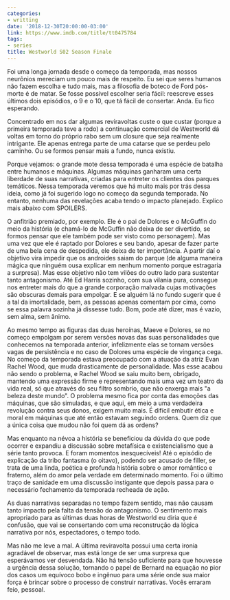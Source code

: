 ```yaml
---
categories:
- writting
date: '2018-12-30T20:00:00-03:00'
link: https://www.imdb.com/title/tt0475784
tags:
- series
title: Westworld S02 Season Finale
---
```


Foi uma longa jornada desde o começo da temporada, mas nossos neurônios mereciam um pouco mais de respeito. Eu sei que seres humanos não fazem escolha e tudo mais, mas a filosofia de boteco de Ford pós-morte é de matar. Se fosse possível escolher seria fácil: reescreve esses últimos dois episódios, o 9 e o 10, que tá fácil de consertar. Anda. Eu fico esperando.

Concentrado em nos dar algumas reviravoltas custe o que custar (porque a primeira temporada teve a rodo) a continuação comercial de Westworld dá voltas em torno do próprio rabo sem um closure que seja realmente intrigante. Ele apenas entrega parte de uma catarse que se perdeu pelo caminho. Ou se formos pensar mais a fundo, nunca existiu.

Porque vejamos: o grande mote dessa temporada é uma espécie de batalha entre humanos e máquinas. Algumas máquinas ganharam uma certa liberdade de suas narrativas, criadas para entreter os clientes dos parques temáticos. Nessa temporada veremos que há muito mais por trás dessa ideia, como já foi sugerido logo no começo da segunda temporada. No entanto, nenhuma das revelações acaba tendo o impacto planejado. Explico mais abaixo com SPOILERS.

O anfitrião premiado, por exemplo. Ele é o pai de Dolores e o McGuffin do meio da história (e chamá-lo de McGuffin não deixa de ser divertido, se formos pensar que ele também pode ser visto como personagem). Mas uma vez que ele é raptado por Dolores e seu bando, apesar de fazer parte de uma bela cena de despedida, ele deixa de ter importância. A partir daí o objetivo vira impedir que os androides saiam do parque (de alguma maneira mágica que ninguém ousa explicar em nenhum momento porque estragaria a surpresa). Mas esse objetivo não tem vilões do outro lado para sustentar tanto antagonismo. Até Ed Harris sozinho, com sua vilania pura, consegue nos entreter mais do que a grande corporação malvada cujas motivações são obscuras demais para empolgar. E se alguém lá no fundo sugerir que é a tal da imortalidade, bem, as pessoas apenas comentam por cima, como se essa palavra sozinha já dissesse tudo. Bom, pode até dizer, mas é vazio, sem alma, sem ânimo.

Ao mesmo tempo as figuras das duas heroínas, Maeve e Dolores, se no começo empolgam por serem versões novas das suas personalidades que conhecemos na temporada anterior, infelizmente elas se tornam versões vagas de persistência e no caso de Dolores uma espécie de vingança cega. No começo da temporada estava preocupado com a atuação da atriz Evan Rachel Wood, que muda drasticamente de personalidade. Mas esse acabou não sendo o problema, e Rachel Wood se saiu muito bem, obrigado, mantendo uma expressão firme e representando mais uma vez um teatro da vida real, só que através do seu filtro sombrio, que não enxerga mais "a beleza deste mundo". O problema mesmo fica por conta das emoções das máquinas, que são simuladas, e que aqui, em meio a uma verdadeira revolução contra seus donos, exigem muito mais. É difícil embutir ética e moral em máquinas que até então estavam seguindo ordens. Quem diz que a única coisa que mudou não foi quem dá as ordens?

Mas enquanto na névoa a história se beneficiou da dúvida do que pode ocorrer e expandiu a discussão sobre metafísica e existencialismo que a série tanto provoca. E foram momentos inesquecíveis! Até o episódio de explicação da tribo fantasma (o oitavo), podendo ser acusado de filler, se trata de uma linda, poética e profunda história sobre o amor romântico e fraterno, além do amor pela verdade em determinado momento. Foi o último traço de sanidade em uma discussão instigante que depois passa para o necessário fechamento da temporada recheada de ação.

As duas narrativas separadas no tempo fazem sentido, mas não causam tanto impacto pela falta da tensão do antagonismo. O sentimento mais apropriado para as últimas duas horas de Westworld eu diria que é confusão, que vai se consertando com uma reconstrução da lógica narrativa por nós, espectadores, o tempo todo.

Mas não me leve a mal. A última reviravolta possui uma certa ironia agradável de observar, mas está longe de ser uma surpresa que esperávamos ver desvendada. Não há tensão suficiente para que houvesse a urgência dessa solução, tornando o papel de Bernard na equação no pior dos casos um equívoco bobo e ingênuo para uma série onde sua maior força é brincar sobre o processo de construir narrativas. Vocês erraram feio, pessoal.


